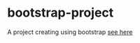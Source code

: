 # bootstrap-project
A project creating using bootstrap [see here](https://bootstrap-project101.netlify.app/)

 
